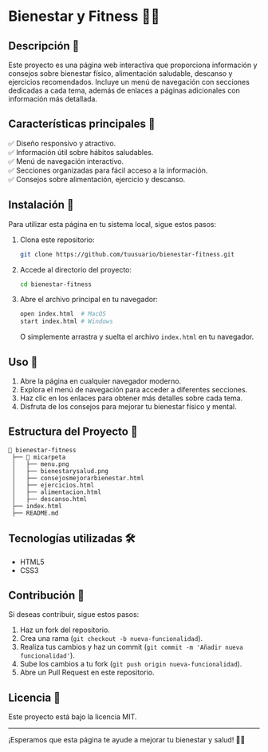 # Bienestar y Fitness 🏋️‍♂️

## Descripción 📖
Este proyecto es una página web interactiva que proporciona información y consejos sobre bienestar físico, alimentación saludable, descanso y ejercicios recomendados. Incluye un menú de navegación con secciones dedicadas a cada tema, además de enlaces a páginas adicionales con información más detallada.


## Características principales 🌟
✅ Diseño responsivo y atractivo.  
✅ Información útil sobre hábitos saludables.  
✅ Menú de navegación interactivo.  
✅ Secciones organizadas para fácil acceso a la información.  
✅ Consejos sobre alimentación, ejercicio y descanso.  

## Instalación 🚀
Para utilizar esta página en tu sistema local, sigue estos pasos:

1. Clona este repositorio:
   ```bash
   git clone https://github.com/tuusuario/bienestar-fitness.git
   ```
2. Accede al directorio del proyecto:
   ```bash
   cd bienestar-fitness
   ```
3. Abre el archivo principal en tu navegador:
   ```bash
   open index.html  # MacOS
   start index.html # Windows
   ```
   O simplemente arrastra y suelta el archivo `index.html` en tu navegador.

## Uso 📌
1. Abre la página en cualquier navegador moderno.
2. Explora el menú de navegación para acceder a diferentes secciones.
3. Haz clic en los enlaces para obtener más detalles sobre cada tema.
4. Disfruta de los consejos para mejorar tu bienestar físico y mental.

## Estructura del Proyecto 📂
```
📂 bienestar-fitness
 ├── 📂 micarpeta
 │   ├── menu.png
 │   ├── bienestarysalud.png
 │   ├── consejosmejorarbienestar.html
 │   ├── ejercicios.html
 │   ├── alimentacion.html
 │   ├── descanso.html
 ├── index.html
 ├── README.md
```

## Tecnologías utilizadas 🛠️
- HTML5
- CSS3

## Contribución 🤝
Si deseas contribuir, sigue estos pasos:
1. Haz un fork del repositorio.
2. Crea una rama (`git checkout -b nueva-funcionalidad`).
3. Realiza tus cambios y haz un commit (`git commit -m 'Añadir nueva funcionalidad'`).
4. Sube los cambios a tu fork (`git push origin nueva-funcionalidad`).
5. Abre un Pull Request en este repositorio.

## Licencia 📜
Este proyecto está bajo la licencia MIT.

---
¡Esperamos que esta página te ayude a mejorar tu bienestar y salud! 💪😃

